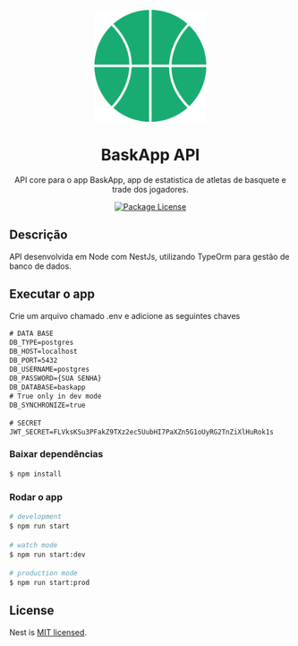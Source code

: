 <p align="center">
  <img src="readme-assets/baskapp-logo.png" width="200" alt="BaskApp Logo" />
</p>

<h1 align="center">BaskApp API</h1>

<p align="center">API core para o app BaskApp, app de estatistica de atletas de basquete e trade dos jogadores.</p>
<p align="center">
    <a href="https://www.npmjs.com/~nestjscore" target="_blank"><img src="https://img.shields.io/npm/l/@nestjs/core.svg" alt="Package License" /></a>
</p>
  <!--[![Backers on Open Collective](https://opencollective.com/nest/backers/badge.svg)](https://opencollective.com/nest#backer)
  [![Sponsors on Open Collective](https://opencollective.com/nest/sponsors/badge.svg)](https://opencollective.com/nest#sponsor)-->

## Descrição

API desenvolvida em Node com NestJs, utilizando TypeOrm para gestão de banco de dados.

## Executar o app

Crie um arquivo chamado .env e adicione as seguintes chaves
````.dotenv
# DATA BASE
DB_TYPE=postgres
DB_HOST=localhost
DB_PORT=5432
DB_USERNAME=postgres
DB_PASSWORD={SUA SENHA}
DB_DATABASE=baskapp
# True only in dev mode
DB_SYNCHRONIZE=true

# SECRET
JWT_SECRET=FLVksKSu3PFakZ9TXz2ec5UubHI7PaXZn5G1oUyRG2TnZiXlHuRok1s
````

### Baixar dependências

```bash
$ npm install
```

### Rodar o app

```bash
# development
$ npm run start

# watch mode
$ npm run start:dev

# production mode
$ npm run start:prod
```

## License

Nest is [MIT licensed](LICENSE).

